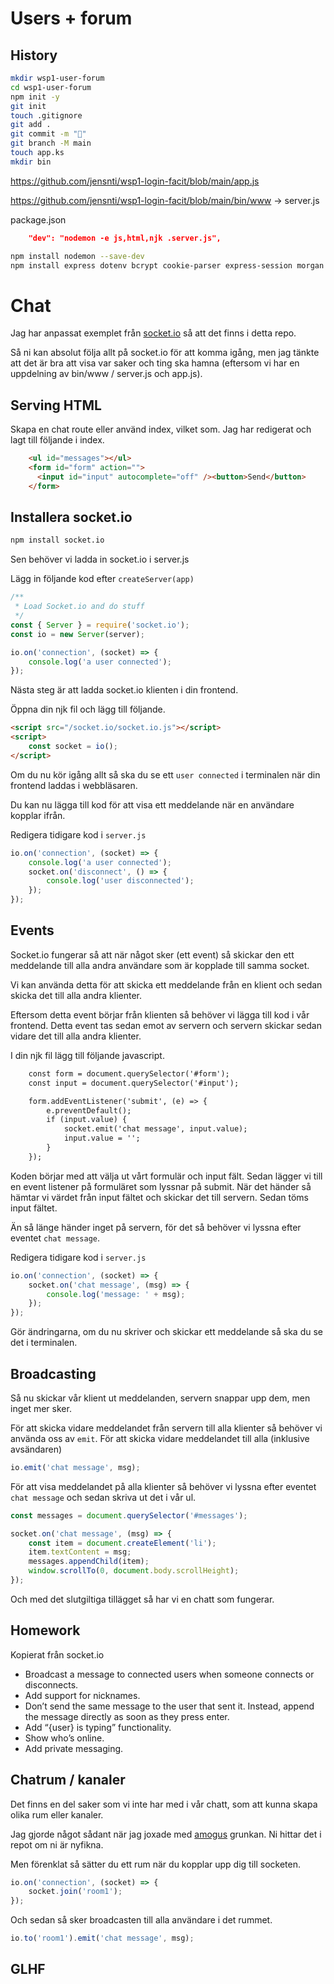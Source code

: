 # Users + forum

## History

```bash
mkdir wsp1-user-forum
cd wsp1-user-forum
npm init -y
git init
touch .gitignore
git add .
git commit -m "🎉"
git branch -M main
touch app.ks
mkdir bin
```

https://github.com/jensnti/wsp1-login-facit/blob/main/app.js

https://github.com/jensnti/wsp1-login-facit/blob/main/bin/www -> server.js

package.json

```json
    "dev": "nodemon -e js,html,njk .server.js",
```
    
```bash
npm install nodemon --save-dev
npm install express dotenv bcrypt cookie-parser express-session morgan mysql2 nunjucks
```

# Chat

Jag har anpassat exemplet från [socket.io](https://socket.io/get-started/chat) så att det finns i detta repo.

Så ni kan absolut följa allt på socket.io för att komma igång, men jag tänkte att det är bra att visa var saker och ting ska hamna (eftersom vi har en uppdelning av bin/www / server.js och app.js).

## Serving HTML

Skapa en chat route eller använd index, vilket som.
Jag har redigerat och lagt till följande i index.

```html
    <ul id="messages"></ul>
    <form id="form" action="">
      <input id="input" autocomplete="off" /><button>Send</button>
    </form>
```

## Installera socket.io

```bash	
npm install socket.io
```

Sen behöver vi ladda in socket.io i server.js

Lägg in följande kod efter ```createServer(app)```

```js
/**
 * Load Socket.io and do stuff
 */
const { Server } = require('socket.io');
const io = new Server(server);

io.on('connection', (socket) => {
    console.log('a user connected');
});
```

Nästa steg är att ladda socket.io klienten i din frontend.

Öppna din njk fil och lägg till följande.

```html
<script src="/socket.io/socket.io.js"></script>
<script>
    const socket = io();
</script>
```

Om du nu kör igång allt så ska du se ett ```user connected``` i terminalen när din frontend laddas i webbläsaren.

Du kan nu lägga till kod för att visa ett meddelande när en användare kopplar ifrån.

Redigera tidigare kod i `server.js`

```js
io.on('connection', (socket) => {
    console.log('a user connected');
    socket.on('disconnect', () => {
        console.log('user disconnected');
    });
});
```

## Events

Socket.io fungerar så att när något sker (ett event) så skickar den ett meddelande till alla andra användare som är kopplade till samma socket.

Vi kan använda detta för att skicka ett meddelande från en klient och sedan skicka det till alla andra klienter.

Eftersom detta event börjar från klienten så behöver vi lägga till kod i vår frontend. Detta event tas sedan emot av servern och servern skickar sedan vidare det till alla andra klienter.

I din njk fil lägg till följande javascript.

```html
    const form = document.querySelector('#form');
    const input = document.querySelector('#input');

    form.addEventListener('submit', (e) => {
        e.preventDefault();
        if (input.value) {
            socket.emit('chat message', input.value);
            input.value = '';
        }
    });
```

Koden börjar med att välja ut vårt formulär och input fält. Sedan lägger vi till en event listener på formuläret som lyssnar på submit. När det händer så hämtar vi värdet från input fältet och skickar det till servern.
Sedan töms input fältet.

Än så länge händer inget på servern, för det så behöver vi lyssna efter eventet `chat message`.

Redigera tidigare kod i `server.js`

```js
io.on('connection', (socket) => {
    socket.on('chat message', (msg) => {
        console.log('message: ' + msg);
    });
});
```

Gör ändringarna, om du nu skriver och skickar ett meddelande så ska du se det i terminalen.

## Broadcasting

Så nu skickar vår klient ut meddelanden, servern snappar upp dem, men inget mer sker.

För att skicka vidare meddelandet från servern till alla klienter så behöver vi använda oss av `emit`.
För att skicka vidare meddelandet till alla (inklusive avsändaren)

```js
io.emit('chat message', msg);
```

För att visa meddelandet på alla klienter så behöver vi lyssna efter eventet `chat message` och sedan skriva ut det i vår ul.

```js
const messages = document.querySelector('#messages');

socket.on('chat message', (msg) => {
    const item = document.createElement('li');
    item.textContent = msg;
    messages.appendChild(item);
    window.scrollTo(0, document.body.scrollHeight);
});
```

Och med det slutgiltiga tillägget så har vi en chatt som fungerar.

## Homework

Kopierat från socket.io

* Broadcast a message to connected users when someone connects or disconnects.
* Add support for nicknames.
* Don’t send the same message to the user that sent it. Instead, append the message directly as soon as they press enter.
* Add “{user} is typing” functionality.
* Show who’s online.
* Add private messaging.

## Chatrum / kanaler

Det finns en del saker som vi inte har med i vår chatt, som att kunna skapa olika rum eller kanaler.

Jag gjorde något sådant när jag joxade med [amogus](https://github.com/jensnti/amogus) grunkan. Ni hittar det i repot om ni är nyfikna.

Men förenklat så sätter du ett rum när du kopplar upp dig till socketen.

```js
io.on('connection', (socket) => {
    socket.join('room1');
});
```

Och sedan så sker broadcasten till alla användare i det rummet.

```js
io.to('room1').emit('chat message', msg);
```

## GLHF